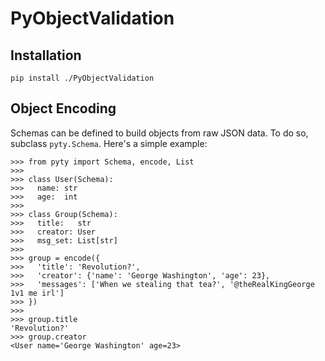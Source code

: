 # PyObjectValidation

## Installation 

```console
pip install ./PyObjectValidation
```

## Object Encoding

Schemas can be defined to build objects from raw JSON data. To do so, subclass `pyty.Schema`. Here's a simple example:

```console
>>> from pyty import Schema, encode, List
>>>
>>> class User(Schema):
>>>   name: str
>>>   age:  int
>>>
>>> class Group(Schema):
>>>   title:   str
>>>   creator: User
>>>   msg_set: List[str]
>>>
>>> group = encode({
>>>   'title': 'Revolution?',
>>>   'creator': {'name': 'George Washington', 'age': 23},
>>>   'messages': ['When we stealing that tea?', '@theRealKingGeorge 1v1 me irl']
>>> })
>>>
>>> group.title
'Revolution?'
>>> group.creator
<User name='George Washington' age=23>
```
